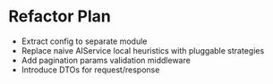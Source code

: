 # Refactor Plan

- Extract config to separate module
- Replace naive AIService local heuristics with pluggable strategies
- Add pagination params validation middleware
- Introduce DTOs for request/response
